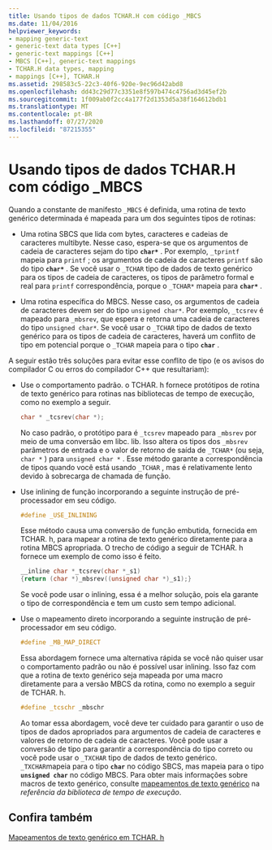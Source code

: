 ```yaml
---
title: Usando tipos de dados TCHAR.H com código _MBCS
ms.date: 11/04/2016
helpviewer_keywords:
- mapping generic-text
- generic-text data types [C++]
- generic-text mappings [C++]
- MBCS [C++], generic-text mappings
- TCHAR.H data types, mapping
- mappings [C++], TCHAR.H
ms.assetid: 298583c5-22c3-40f6-920e-9ec96d42abd8
ms.openlocfilehash: dd43c29d77c3351e8f597b474c4756ad3d45ef2b
ms.sourcegitcommit: 1f009ab0f2cc4a177f2d1353d5a38f164612bdb1
ms.translationtype: MT
ms.contentlocale: pt-BR
ms.lasthandoff: 07/27/2020
ms.locfileid: "87215355"
---
```

# <a name="using-tcharh-data-types-with-_mbcs-code"></a>Usando tipos de dados TCHAR.H com código _MBCS

Quando a constante de manifesto `_MBCS` é definida, uma rotina de texto genérico determinada é mapeada para um dos seguintes tipos de rotinas:

- Uma rotina SBCS que lida com bytes, caracteres e cadeias de caracteres multibyte. Nesse caso, espera-se que os argumentos de cadeia de caracteres sejam do tipo **`char*`** . Por exemplo, `_tprintf` mapeia para `printf` ; os argumentos de cadeia de caracteres `printf` são do tipo **`char*`** . Se você usar o `_TCHAR` tipo de dados de texto genérico para os tipos de cadeia de caracteres, os tipos de parâmetro formal e real para `printf` correspondência, porque o `_TCHAR*` mapeia para **`char*`** .

- Uma rotina específica do MBCS. Nesse caso, os argumentos de cadeia de caracteres devem ser do tipo `unsigned char*`. Por exemplo, `_tcsrev` é mapeado para `_mbsrev`, que espera e retorna uma cadeia de caracteres do tipo `unsigned char*`. Se você usar o `_TCHAR` tipo de dados de texto genérico para os tipos de cadeia de caracteres, haverá um conflito de tipo em potencial porque o `_TCHAR` mapeia para o tipo **`char`** .

A seguir estão três soluções para evitar esse conflito de tipo (e os avisos do compilador C ou erros do compilador C++ que resultariam):

- Use o comportamento padrão. o TCHAR. h fornece protótipos de rotina de texto genérico para rotinas nas bibliotecas de tempo de execução, como no exemplo a seguir.

    ```cpp
    char * _tcsrev(char *);
    ```

   No caso padrão, o protótipo para é `_tcsrev` mapeado para `_mbsrev` por meio de uma conversão em libc. lib. Isso altera os tipos dos `_mbsrev` parâmetros de entrada e o valor de retorno de saída de `_TCHAR*` (ou seja, `char *` ) para `unsigned char *` . Esse método garante a correspondência de tipos quando você está usando `_TCHAR` , mas é relativamente lento devido à sobrecarga de chamada de função.

- Use inlining de função incorporando a seguinte instrução de pré-processador em seu código.

    ```cpp
    #define _USE_INLINING
    ```

   Esse método causa uma conversão de função embutida, fornecida em TCHAR. h, para mapear a rotina de texto genérico diretamente para a rotina MBCS apropriada. O trecho de código a seguir de TCHAR. h fornece um exemplo de como isso é feito.

    ```cpp
    __inline char *_tcsrev(char *_s1)
    {return (char *)_mbsrev((unsigned char *)_s1);}
    ```

   Se você pode usar o inlining, essa é a melhor solução, pois ela garante o tipo de correspondência e tem um custo sem tempo adicional.

- Use o mapeamento direto incorporando a seguinte instrução de pré-processador em seu código.

    ```cpp
    #define _MB_MAP_DIRECT
    ```

   Essa abordagem fornece uma alternativa rápida se você não quiser usar o comportamento padrão ou não é possível usar inlining. Isso faz com que a rotina de texto genérico seja mapeada por uma macro diretamente para a versão MBCS da rotina, como no exemplo a seguir de TCHAR. h.

    ```cpp
    #define _tcschr _mbschr
    ```

   Ao tomar essa abordagem, você deve ter cuidado para garantir o uso de tipos de dados apropriados para argumentos de cadeia de caracteres e valores de retorno de cadeia de caracteres. Você pode usar a conversão de tipo para garantir a correspondência do tipo correto ou você pode usar o `_TXCHAR` tipo de dados de texto genérico. `_TXCHAR`mapeia para o tipo **`char`** no código SBCS, mas mapeia para o tipo **`unsigned char`** no código MBCS. Para obter mais informações sobre macros de texto genérico, consulte [mapeamentos de texto genérico](../c-runtime-library/generic-text-mappings.md) na *referência da biblioteca de tempo de execução*.

## <a name="see-also"></a>Confira também

[Mapeamentos de texto genérico em TCHAR. h](../text/generic-text-mappings-in-tchar-h.md)
